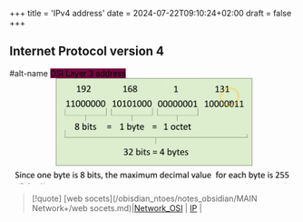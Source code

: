 +++
title = 'IPv4 address'
date = 2024-07-22T09:10:24+02:00
draft = false
+++

## Internet Protocol version 4 
#alt-name  <mark style="background: #72083D;">OSI Layer 3 address</mark>
![InternetProtocolInBytes_visual.png](/static/InternetProtocolInBytes_visual.png)



>[!quote] [web socets](/obisdian_ntoes/notes_obsidian/MAIN Network+/web socets.md)|[Network_OSI](/obisdian_ntoes/notes_obsidian/ZPythonref/DjangoFramework/Network+/Ref_OSI/Network_OSI.md) | [IP](/obisdian_ntoes/notes_obsidian/ZPythonref/DjangoFramework/Network+/Ref_OSI/IP.md) |